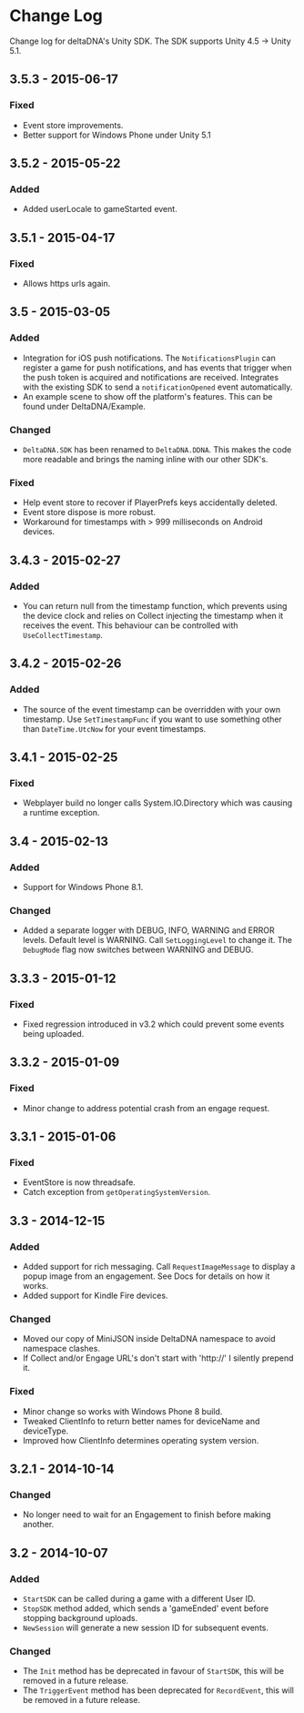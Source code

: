 # Change Log
Change log for deltaDNA's Unity SDK.  The SDK supports Unity 4.5 -> Unity 5.1.

## 3.5.3 - 2015-06-17
### Fixed
* Event store improvements.
* Better support for Windows Phone under Unity 5.1

## 3.5.2 - 2015-05-22
### Added
* Added userLocale to gameStarted event.

## 3.5.1 - 2015-04-17
### Fixed
* Allows https urls again.

## 3.5 - 2015-03-05
### Added
* Integration for iOS push notifications.  The `NotificationsPlugin` can register a game for push notifications, and has events that trigger when the push token is acquired and notifications are received.  Integrates with the existing SDK to send a `notificationOpened` event automatically.
* An example scene to show off the platform's features.  This can be found under DeltaDNA/Example.

### Changed
* `DeltaDNA.SDK` has been renamed to `DeltaDNA.DDNA`.  This makes the code more readable and brings the naming inline with our other SDK's.  

### Fixed
* Help event store to recover if PlayerPrefs keys accidentally deleted.
* Event store dispose is more robust.
* Workaround for timestamps with > 999 milliseconds on Android devices.

## 3.4.3 - 2015-02-27
### Added
* You can return null from the timestamp function, which prevents using the device clock and relies on Collect injecting the timestamp when it receives the event.  This behaviour can be controlled with `UseCollectTimestamp`.  

## 3.4.2 - 2015-02-26
### Added
* The source of the event timestamp can be overridden with your own timestamp.  Use `SetTimestampFunc` if you want to use something other than `DateTime.UtcNow` for your event timestamps.

## 3.4.1 - 2015-02-25
### Fixed
* Webplayer build no longer calls System.IO.Directory which was causing a runtime exception.

## 3.4 - 2015-02-13
### Added
* Support for Windows Phone 8.1.

### Changed
* Added a separate logger with DEBUG, INFO, WARNING and ERROR levels.  Default level is WARNING.  Call `SetLoggingLevel` to change it.  The `DebugMode` flag now switches between WARNING and DEBUG.

## 3.3.3 - 2015-01-12
### Fixed
* Fixed regression introduced in v3.2 which could prevent some events being uploaded.

## 3.3.2 - 2015-01-09
### Fixed
* Minor change to address potential crash from an engage request.

## 3.3.1 - 2015-01-06
### Fixed
* EventStore is now threadsafe.
* Catch exception from `getOperatingSystemVersion`.

## 3.3 - 2014-12-15
### Added
* Added support for rich messaging.  Call `RequestImageMessage` to display a popup image from an engagement.  See Docs for details on how it works.
* Added support for Kindle Fire devices.

### Changed
* Moved our copy of MiniJSON inside DeltaDNA namespace to avoid namespace clashes.
* If Collect and/or Engage URL's don't start with 'http://' I silently prepend it.

### Fixed
* Minor change so works with Windows Phone 8 build.
* Tweaked ClientInfo to return better names for deviceName and deviceType.
* Improved how ClientInfo determines operating system version.


## 3.2.1 - 2014-10-14
### Changed
* No longer need to wait for an Engagement to finish before making another.

## 3.2 - 2014-10-07
### Added
* `StartSDK` can be called during a game with a different User ID.
* `StopSDK` method added, which sends a 'gameEnded' event before stopping background uploads.
* `NewSession` will generate a new session ID for subsequent events.

### Changed
* The `Init` method has be deprecated in favour of `StartSDK`, this will be removed in a future release.
* The `TriggerEvent` method has been deprecated for `RecordEvent`, this will be removed in a future release.
